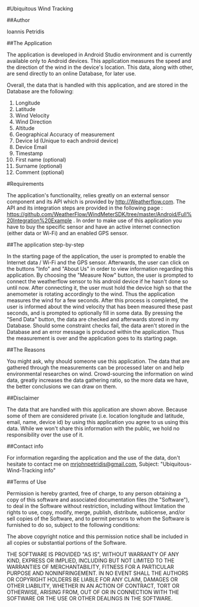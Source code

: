 #Ubiquitous Wind Tracking

##Author

Ioannis Petridis


##The Application

The application is developed in Android Studio environment and is currently available only to Android devices. This application measures the speed and the direction of the wind in the device's location. This data, along with other, are send directly to an online Database, for later use.

Overall, the data that is handled with this application, and are stored in the Database are the following:

1. Longitude 
2. Latitude 
3. Wind Velocity 
4. Wind Direction 
5. Altitude 
6. Geographical Accuracy of measurement 
7. Device Id (Unique to each android device)
8. Device Email
9. Timestamp 
10. First name (optional)
11. Surname (optional)
12. Comment (optional)


#Requirements

The application's functionality, relies greatly on an external sensor component and its API which is provided by http://Weatherflow.com. The API and its integration steps are provided in the following page : https://github.com/WeatherFlow/WindMeterSDK/tree/master/Android/Full%20Integration%20Example . In order to make use of this application you have to buy the specific sensor and have an active internet connection (either data or Wi-Fi) and an enabled GPS sensor.


##The application step-by-step

In the starting page of the application, the user is prompted to enable the Internet data / Wi-Fi and the GPS sensor. Afterwards, the user can click on the buttons "Info" and "About Us" in order to view information regarding this application. By choosing the "Measure Now" button, the user is prompted to connect the weatherflow sensor to his android device if he hasn't done so until now. After connecting it, the user must hold the device high so that the anemometer is rotating accordingly to the wind. Thus the application measures the wind for a few seconds. After this process is completed, the user is informed about the wind velocity that has been measured these past seconds, and is prompted to optionally fill in some data. By pressing the "Send Data" button, the data are checked and afterwards stored in my Database. Should some constraint checks fail, the data aren't stored in the Database and an error message is produced within the application. Thus the measurement is over and the application goes to its starting page.


##The Reasons

You might ask, why should someone use this application. The data that are gathered through the measurements can be processed later on and help environmental researches on wind. Crowd-sourcing the information on wind data, greatly increases the data gathering ratio, so the more data we have, the better conclusions we can draw on them.

##Disclaimer

The data that are handled with this application are shown above. Because some of them are considered private (i.e. location longitude and latitude, email, name, device id) by using this application you agree to us using this data. While we won't share this information with the public, we hold no responsibility over the use of it.

##Contact info

For information regarding the application and the use of the data, don't hesitate to contact me on mrjohnpetridis@gmail.com, Subject: "Ubiquitous-Wind-Tracking info"


##Terms of Use

Permission is hereby granted, free of charge, to any person obtaining a copy
of this software and associated documentation files (the "Software"), to deal
in the Software without restriction, including without limitation the rights
to use, copy, modify, merge, publish, distribute, sublicense, and/or sell
copies of the Software, and to permit persons to whom the Software is
furnished to do so, subject to the following conditions:

The above copyright notice and this permission notice shall be included in all
copies or substantial portions of the Software.

THE SOFTWARE IS PROVIDED "AS IS", WITHOUT WARRANTY OF ANY KIND, EXPRESS OR
IMPLIED, INCLUDING BUT NOT LIMITED TO THE WARRANTIES OF MERCHANTABILITY,
FITNESS FOR A PARTICULAR PURPOSE AND NONINFRINGEMENT. IN NO EVENT SHALL THE
AUTHORS OR COPYRIGHT HOLDERS BE LIABLE FOR ANY CLAIM, DAMAGES OR OTHER
LIABILITY, WHETHER IN AN ACTION OF CONTRACT, TORT OR OTHERWISE, ARISING FROM,
OUT OF OR IN CONNECTION WITH THE SOFTWARE OR THE USE OR OTHER DEALINGS IN THE
SOFTWARE.

